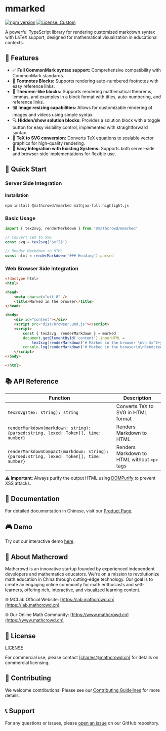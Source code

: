 # mmarked

[![npm version](https://badge.fury.io/js/%40mathcrowd%2Fmmarked.svg)](https://badge.fury.io/js/%40mathcrowd%2Fmmarked)
[![License: Custom](https://img.shields.io/badge/License-Custom-yellow.svg)](https://opensource.org/licenses/)

A powerful TypeScript library for rendering customized markdown syntax with LaTeX support, designed for mathematical visualization in educational contexts.

## 🌟 Features

- ✅ **Full CommonMark syntax support:** Comprehensive compatibility with CommonMark standards.
- 🔢 **Footnotes Blocks:** Supports rendering auto-numbered footnotes with easy reference links.
- 📘 **Theorem-like blocks:**  Supports rendering mathematical theorems, lemmas, and examples in a block format with titles, auto-numbering, and reference links.
- 🖼️ **Image resizing capabilities:** Allows for customizable rendering of images and videos using simple syntax.
- 🔍 **Hidden/show solution blocks:** Provides a solution block with a toggle button for easy visibility control, implemented with straightforward syntax.
- 🧮 **TeX to SVG conversion:** Converts TeX equations to scalable vector graphics for high-quality rendering.
- 🔗 **Easy Integration with Existing Systems:** Supports both server-side and browser-side implementations for flexible use.

## 🚀 Quick Start

### Server Side Integration


#### Installation

```bash
npm install @mathcrowd/mmarked mathjax-full highlight.js
```

### Basic Usage

```typescript
import { tex2svg, renderMarkdown } from '@mathcrowd/mmarked'

// Convert TeX to SVG
const svg = tex2svg('$x^2$')

// Render Markdown to HTML
const html = renderMarkdown('### Heading').parsed
```


### Web Browser Side Integration

```html
<!doctype html>
<html>

<head>
    <meta charset="utf-8" />
    <title>Marked in the browser</title>
</head>

<body>
    <div id="content"></div>
    <script src="dist/browser.umd.js"></script>
    <script>
        const { tex2svg, renderMarkdown } = marked
        document.getElementById('content').innerHTML =
            tex2svg(renderMarkdown('# Marked in the browser \n\n $x^2+y^2=1$ \n\nRendered by **mmarked**.').parsed);
        console.log(renderMarkdown('# Marked in the browser\n\nRendered by **mmarked**.').lexed)
    </script>
</body>

</html>
```

## 📚 API Reference

| Function | Description |
|----------|-------------|
| `tex2svg(tex: string): string` | Converts TeX to SVG in HTML format |
| `renderMarkdown(markdown: string): {parsed:string, lexed: Token[], time: number}` | Renders Markdown to HTML |
| `renderMarkdownCompact(markdown: string): {parsed:string, lexed: Token[], time: number}` | Renders Markdown to HTML without `<p>` tags |

⚠️ **Important**: Always purify the output HTML using [DOMPurify](https://github.com/cure53/DOMPurify) to prevent XSS attacks.

## 📖 Documentation

For detailed documentation in Chinese, visit our [Product Page](https://lab.mathcrowd.cn/mmarked).

## 🎮 Demo

Try out our interactive demo [here](https://mathedu4all.github.io/mmarked/demo/).

## 👥 About Mathcrowd

Mathcrowd is an innovative startup founded by experienced independent developers and mathematics educators. We're on a mission to revolutionize math education in China through cutting-edge technology. Our goal is to create an engaging online community for math enthusiasts and self-learners, offering rich, interactive, and visualized learning content.

🌐 MCLab Official Website: [https://lab.mathcrowd.cn](https://lab.mathcrowd.cn) 

🌐 Our Online Math Community: [https://www.mathcrowd.cn](https://www.mathcrowd.cn) 

## 📄 License

[LICENSE](./LICENSE.md)

For commercial use, please contact [charles@mathcrowd.cn] for details on commercial licensing.

## 🤝 Contributing

We welcome contributions! Please see our [Contributing Guidelines](CONTRIBUTING.md) for more details.

## 📞 Support

For any questions or issues, please [open an issue](https://github.com/mathedu4all/mathcrowd-marked-lib/issues) on our GitHub repository.